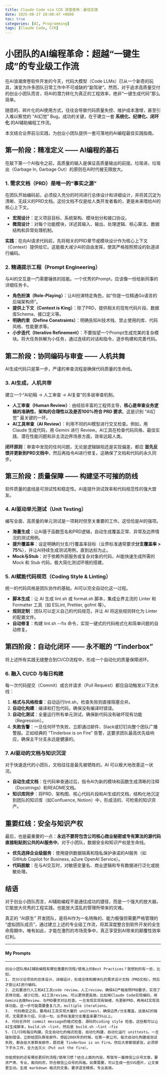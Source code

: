 ```yaml
---
title: Claude Code via CCR 深度使用：最佳实践
date: 2025-08-27 20:08:47 +0800
toc: true
categories: [AI, Programming]
tags: [Claude Code, CCR]
---
```


# **小团队的AI编程革命：超越“一键生成”的专业级工作流**

在AI浪潮席卷软件开发的今天，代码大模型（Code LLMs）已从一个新奇的玩具，演变为许多团队日常工作中不可或缺的“副驾驶”。然而，对于追求高质量交付的创业小团队而言，将AI的潜力转化为真正的工程效率，绝非“一键生成代码”那么简单。

随意的、碎片化的AI使用方式，往往会导致代码质量失控、维护成本激增，甚至引入难以察觉的 “AI幻觉” Bug。成功的关键，在于建立一套 **系统化、纪律化、闭环化** 的AI辅助编程工作流。

本文结合业界前沿实践，为创业小团队提供一套可落地的AI编程最佳实践指南。

## **第一阶段：精准定义 —— AI编程的基石**

在敲下第一个AI指令之前，高质量的输入是保证高质量输出的前提。垃圾进，垃圾出（Garbage In, Garbage Out）的原则在AI时代被无限放大。

### **1. 需求文档（PRD）是唯一的“事实之源”**

在团队开始编码前，必须投入充分的时间进行总体设计和详细设计，并将其沉淀为清晰、无歧义的PRD文档。这份文档不仅是给人类开发者看的，更是未来喂给AI的核心上下文。

* **宏观设计**：定义项目目标、系统架构、模块划分和接口协议。  
* **微观设计**：对每个功能模块，详述其输入、输出、处理逻辑、核心算法、数据结构和异常处理机制。

**实践**：在向AI请求代码前，先将相关的PRD章节或模块设计作为核心上下文（Context）提供给它。这能极大减少AI的自由发挥，使其严格按照预设的轨道进行编码。

### **2. 精通提示工程（Prompt Engineering）**

与AI的交互是一门需要锤炼的技能。一个优秀的Prompt，应该像一份给新同事的详细任务卡。

* **角色扮演（Role-Playing）**：让AI扮演特定角色，如“你是一位精通Go语言的后端架构师”。  
* **提供上下文（Context is King）**：除了PRD，提供相关的现有代码片段、数据库Schema、接口定义等。  
* **明确约束（Define Constraints）**：明确告知AI技术栈、禁止使用的库、代码风格、性能要求等。  
* **小步迭代（Iterative Refinement）**：不要指望一个Prompt生成完美的复杂模块。将大任务拆解为小任务，通过连续的对话和指令，逐步构建和完善代码。

## **第二阶段：协同编码与审查 —— 人机共舞**

AI生成代码只是第一步，严谨的审查流程是确保代码质量的生命线。

### **3. AI生成，人机共审**

建立一个“AI初稿 -> 人工审查 -> AI复查”的多层审查机制。

* **人工审查（Human Review）**：由经验丰富的工程师主导，**核心是审查业务逻辑的准确性、架构的合理性以及是否100%符合 PRD 要求**。这是识别 “AI幻觉” 最关键的一环。  
* **AI工具审查（AI Review）**：利用不同的AI模型进行交叉检查。例如，用 Claude 生成代码，用 Gemini 进行 Review。AI工具在检查代码风格、最佳实践、潜在性能问题和非主流边界场景方面，效率远超人类。

**闭环原则**：审查中发现的任何问题，无论是逻辑缺陷还是实现偏差，都应 **首先反馈并更新到PRD文档中**，然后再指令AI进行修复。这确保了文档和代码的永久同步。

## **第三阶段：质量保障 —— 构建坚不可摧的防线**

软件质量的底线是可测试性和稳定性。AI是提升测试效率和代码规范性的强大盟友。

### **4. AI驱动单元测试（Unit Testing）**

编写全面、高质量的单元测试是一项耗时但至关重要的工作。这恰恰是AI的强项。

* **海量生成**：让AI基于函数签名和PRD逻辑，自动生成覆盖正常、异常及边界情况的测试用例。  
* **提升覆盖率**：设定明确的分支/行覆盖率目标（业界标准通常要求**分支覆盖率 > 75%**），并让AI持续生成测试用例，直到达标为止。  
* **Mock与Stub**：对于依赖外部服务或复杂对象的代码，AI能快速生成所需的 Mock 和 Stub 代码，极大简化测试环境的搭建。

### **5. AI赋能代码规范（Coding Style & Linting）**

统一的代码风格是团队协作的基础。AI可以完全自动化这一过程。

* **脚本生成**：让 AI 生成 lint.sh 或 format.sh 脚本，集成业界主流的 Linter 和 Formatter 工具（如 ESLint, Prettier, gofmt 等）。  
* **规则定制**：团队可以定义自己的代码规范，并让 AI 将这些规则转化为 Linter 的配置文件。  
* **自动修复**：构建 lint.sh --fix 命令，实现一键式的代码格式化和简单问题的自动修复。

## **第四阶段：自动化闭环 —— 永不眠的 “Tinderbox”**

将上述所有实践无缝整合到CI/CD流程中，形成一个自动化的质量保障闭环。

### **6. 融入 CI/CD 与每日构建**

每一次代码提交（Commit）或合并请求（Pull Request）都应自动触发以下流水线：

1. **格式与风格检查**：自动运行lint.sh，检查失败则直接阻塞合并。  
2. **自动化构建**：编译和打包代码，确保没有编译时错误。  
3. **自动化测试**：全量运行所有单元测试，确保新代码没有破坏现有功能（Regression）。  
4. **失败告警**：一旦任何环节失败，立即通过邮件、Slack或钉钉向整个团队广播警报。正如经典的 “Tinderbox is on Fire” 告警，这要求团队最高优先级响应，确保主干分支永远是健康的。

### **7. AI驱动的文档与知识沉淀**

对于快速迭代的小团队，文档往往是最先被牺牲的。AI 可以极大地改善这一状况。

* **自动生成文档**：在代码审查通过后，指令AI为新的模块和函数生成清晰的注释（Docstrings）和README文档。  
* **知识库同步**：将PRD、架构图、核心代码片段和AI生成的文档，结构化地沉淀到团队的知识库（如Confluence, Notion）中，形成活的、可检索的知识资产。

## **重要红线：安全与知识产权**

最后，也是最重要的一点：**永远不要将包含公司核心商业秘密或专有算法的源代码直接粘贴到公共的AI服务中**。对于小团队，数据安全和知识产权是生命线。

* **优先选择企业级服务**：使用提供数据隔离和隐私保护承诺的AI服务（如 GitHub Copilot for Business, aZure OpenAI Service）。  
* **代码脱敏**：在与AI交互时，对敏感变量名、商业逻辑和专有数据进行泛化或脱敏处理。

## **结语**

对于创业小团队而言，AI辅助编程不是通往成功的捷径，而是一个强大的放大器。它能放大优秀的工程实践，也能放大混乱的管理所带来的灾难。

真正的 “AI原生” 开发团队，是将AI作为一名特殊的、能力极强但需要严格管理的 “虚拟团队成员”，通过建立上述的专业级工作流，将其深度整合到软件开发的全生命周期中。唯有如此，才能在激烈的市场竞争中，真正享受到AI带来的颠覆性效率红利。

---
#### My Prompts
---
```GitHub
创业小团队用AI辅助编程有哪些重要的流程/使用上的Best Practices？我想到的有一些，比如，
1. 充分讨论项目的总体设计，详细设计，形成总体和模块化的需求设计文档（PRD文档）。然后才能让AI进行编码。
2. 之后要进行人工和AI工具code review。人工review，确保AI严格按照PRD要求，实现了具体功能，减少幻觉。AI工具review，可以更快更高效。比如用Claude Code实现编码，用Gemini去做Review，与PRD要求对比检查。一旦发现实现有缺楼，先更新PRD，再用AI实现具体功能。这一步可能需要重复几次，multiple iterations。
3.  代码稳定之后，要用AI工具实现大量的 unitteest，确保边界/分支覆盖。这是AI的强项，无需更多介绍。只说一句，业界标准是分支覆盖率要75%以上。
4. 代码合并时 commit message的格式检查，源码的coding style 检查。这些都可以让AI生成脚本，build.sh —lint，然后是 build.sh —lint —fix
5. CI/CD和每日构建。完全自动化的格式检查，自动化构建，自动化运行 unittests。一旦碰到错误，立即给团队群发邮件。想起200X年的时候，在第一家公司，每次自动化构建或测试失败，都会给大家群发邮件，题目是 Tinderbox is on Fire。然后大家都很紧张，必须停下手头工作，全力去灭火（Put out the fire）。 

你能想到的还有哪些更好的流程/使用习惯？结合上面的内容，帮我写一篇微信公众号文章，要求严肃、专业，面向码农，符合微信公众号的风格。如果需要，可以生成一些SVG图片，让文章更生动。生成 markdown 格式的文章。要求语言精炼，专业高效。
```
